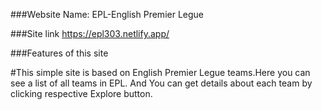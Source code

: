 ###Website Name: EPL-English Premier Legue

###Site link
https://epl303.netlify.app/

###Features of this site

#This simple site is based on English Premier Legue teams.Here you can see a list of all teams in EPL. And You can get details about each team by clicking respective Explore button.
